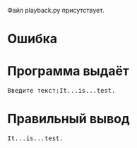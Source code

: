 Файл playback.py присутствует.
# Ошибка
# Программа выдаёт
<pre>
Введите текст:It...is...test.
</pre>
# Правильный вывод
<pre>It...is...test.
</pre>